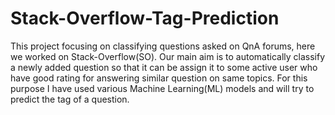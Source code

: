 # Stack-Overflow-Tag-Prediction
This project focusing on classifying questions asked on QnA forums, here we worked on 
Stack-Overflow(SO). Our main aim is to automatically classify a newly added question so 
that it can be assign it to some active user who have good rating for answering similar 
question on same topics.
For this purpose I have used various Machine Learning(ML) models and will try to predict the 
tag of a question. 

